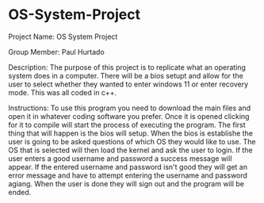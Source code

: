 # OS-System-Project
Project Name: OS System Project

Group Member: Paul Hurtado

Description: The purpose of this project is to replicate what an operating system does in a computer. There will be a bios setupt and allow for the user to select whether they wanted to enter windows 11 or enter recovery mode. This was all coded in c++.

Instructions: To use this program you need to download the main files and open it in whatever coding software you prefer. Once it is opened clicking for it to compile will start the process of executing the program. The first thing that will happen is the bios will setup. When the bios is establishe the user is going to be asked questions of which OS they would like to use. The OS that is selected will then load the kernel and ask the user to login. If the user enters a good username and password a success message will appear. If the entered username and password isn't good they will get an error message and have to attempt entering the username and password agiang. When the user is done they will sign out and the program will be ended.
